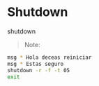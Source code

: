 # Shutdown

shutdown

> Note:

```bash
msg * Hola deceas reiniciar
msg * Estas seguro
shutdown -r -f -t 05
exit
```
